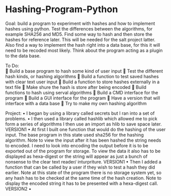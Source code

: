 # Hashing-Program-Python

Goal: build a program to experiment with hashes and how to implement hashes using python. Test the differences between the algorithms, for example SHA256 and MD5. Find some way to hash and then store the hashes for reference later. This will be needed for the salt project latter. Also find a way to implement the hash right into a data base, for this it will need to be recoded most likely. Think about the program acting as a plugin to the data base.

To Do:  
	Build a base program to hash some kind of user input
	Test the different hash kinds, or hashing algorithms 
	Build a function to test saved hashes with clear text user input
	Build a function to store  hashes externally in a text file
	Make shure the hash is store after being encoded 
	Build functions to hash using serval algorithms
	Build a CMD interface for the program 
	Build a GUI interface for the program 
	Have a version that will interface with a data base
	Try to make my own hashing algorithm 

Project: 
•	I began by using a library called secrets but I ran into a set of problems.
•	I then used a library called hashlib which allowed me to pick form a series of algorithms I then use an import as hlib to save space later. VERSION1
•	At first I built one function that would do the hashing of the user input. The base program in this state used sha256 for the hashing algorithm. Note to view the input after it has been hashed the string needs to encoded. I need to look into encoding the output before it is to be exported out of the program for storage. To view the data it also has to be displayed as hexa-digest or the string will appear as just a bunch of nonsense to the clear text reader/ inturpriture. VERSION1
•	Then I added a function that can be called by a user if they wish to test a hash they did earlier. Note at this state of the program there is no storage system yet, so any hash has to be checked at the same time of the hash creation. Note to display the encoded string it has to be presented with a hexa-digest call. VERSION2
•	

